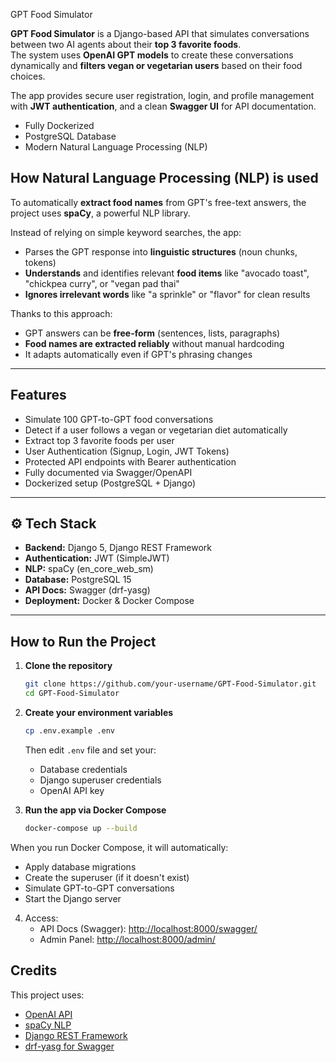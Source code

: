 GPT Food Simulator

**GPT Food Simulator** is a Django-based API that simulates conversations between two AI agents about their **top 3 favorite foods**.  
The system uses **OpenAI GPT models** to create these conversations dynamically and **filters vegan or vegetarian users** based on their food choices.

The app provides secure user registration, login, and profile management with **JWT authentication**, and a clean **Swagger UI** for API documentation.

- Fully Dockerized  
- PostgreSQL Database  
- Modern Natural Language Processing (NLP)  

## How Natural Language Processing (NLP) is used

To automatically **extract food names** from GPT's free-text answers, the project uses **spaCy**, a powerful NLP library.

Instead of relying on simple keyword searches, the app:
- Parses the GPT response into **linguistic structures** (noun chunks, tokens)
- **Understands** and identifies relevant **food items** like "avocado toast", "chickpea curry", or "vegan pad thai"
- **Ignores irrelevant words** like "a sprinkle" or "flavor" for clean results

Thanks to this approach:
- GPT answers can be **free-form** (sentences, lists, paragraphs)  
- **Food names are extracted reliably** without manual hardcoding  
- It adapts automatically even if GPT's phrasing changes

---

##  Features

- Simulate 100 GPT-to-GPT food conversations
- Detect if a user follows a vegan or vegetarian diet automatically
- Extract top 3 favorite foods per user
- User Authentication (Signup, Login, JWT Tokens)
- Protected API endpoints with Bearer authentication
- Fully documented via Swagger/OpenAPI
- Dockerized setup (PostgreSQL + Django)

---

## ⚙ Tech Stack

- **Backend:** Django 5, Django REST Framework
- **Authentication:** JWT (SimpleJWT)
- **NLP:** spaCy (en_core_web_sm)
- **Database:** PostgreSQL 15
- **API Docs:** Swagger (drf-yasg)
- **Deployment:** Docker & Docker Compose

---

##  How to Run the Project

1. **Clone the repository**
   ```bash
   git clone https://github.com/your-username/GPT-Food-Simulator.git
   cd GPT-Food-Simulator
   ```

2. **Create your environment variables**
   ```bash
   cp .env.example .env
   ```

   Then edit `.env` file and set your:
   - Database credentials
   - Django superuser credentials
   - OpenAI API key

3. **Run the app via Docker Compose**
   ```bash
   docker-compose up --build

 When you run Docker Compose, it will automatically:
  - Apply database migrations
  - Create the superuser (if it doesn't exist)
  - Simulate GPT-to-GPT conversations
  - Start the Django server
 
4. Access:
   - API Docs (Swagger): [http://localhost:8000/swagger/](http://localhost:8000/swagger/)
   - Admin Panel: [http://localhost:8000/admin/](http://localhost:8000/admin/)

##  Credits

This project uses:
- [OpenAI API](https://platform.openai.com/)
- [spaCy NLP](https://spacy.io/)
- [Django REST Framework](https://www.django-rest-framework.org/)
- [drf-yasg for Swagger](https://drf-yasg.readthedocs.io/)


